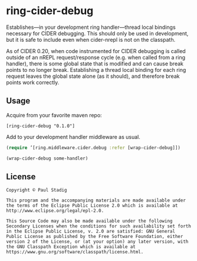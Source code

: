 # ring-cider-debug

Establishes—in your development ring handler—thread local bindings necessary for CIDER debugging.  This should only be used in development, but it is safe to include even when cider-nrepl is not on the classpath.

As of CIDER 0.20, when code instrumented for CIDER debugging is called outside of an nREPL request/response cycle (e.g. when called from a ring handler), there is some global state that is modified and can cause break points to no longer break.  Establishing a thread local binding for each ring request leaves the global state alone (as it should), and therefore break points work correctly.

## Usage

Acquire from your favorite maven repo:

`[ring-cider-debug "0.1.0"]`

Add to your development handler middleware as usual.

```clojure
(require ’[ring.middleware.cider.debug :refer [wrap-cider-debug]])

(wrap-cider-debug some-handler)
```

## License

```
Copyright © Paul Stadig

This program and the accompanying materials are made available under the terms of the Eclipse Public License 2.0 which is available at http://www.eclipse.org/legal/epl-2.0.

This Source Code may also be made available under the following Secondary Licenses when the conditions for such availability set forth in the Eclipse Public License, v. 2.0 are satisfied: GNU General Public License as published by the Free Software Foundation, either version 2 of the License, or (at your option) any later version, with the GNU Classpath Exception which is available at https://www.gnu.org/software/classpath/license.html.
```

